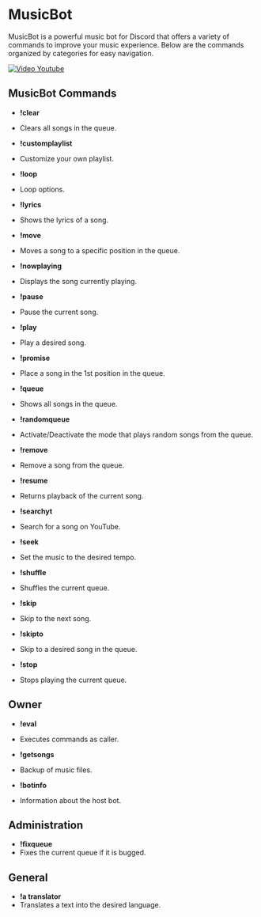 # MusicBot

MusicBot is a powerful music bot for Discord that offers a variety of commands to improve your music experience. Below are the commands organized by categories for easy navigation.

[![Video Youtube](https://img.youtube.com/vi/0q7R3m-a8mQ/0.jpg)](https://www.youtube.com/watch?v=0q7R3m-a8mQ)

## MusicBot Commands

- **!clear**
 - Clears all songs in the queue.

- **!customplaylist**
 - Customize your own playlist.

- **!loop**
 - Loop options.

- **!lyrics**
 - Shows the lyrics of a song.

- **!move**
 - Moves a song to a specific position in the queue.

- **!nowplaying**
 - Displays the song currently playing.

- **!pause**
 - Pause the current song.

- **!play**
 - Play a desired song.

- **!promise**
 - Place a song in the 1st position in the queue.

- **!queue**
 - Shows all songs in the queue.

- **!randomqueue**
 - Activate/Deactivate the mode that plays random songs from the queue.

- **!remove**
 - Remove a song from the queue.

- **!resume**
 - Returns playback of the current song.

- **!searchyt**
 - Search for a song on YouTube.

- **!seek**
 - Set the music to the desired tempo.

- **!shuffle**
 - Shuffles the current queue.

- **!skip**
 - Skip to the next song.

- **!skipto**
 - Skip to a desired song in the queue.

- **!stop**
 - Stops playing the current queue.

## Owner

- **!eval**
 - Executes commands as caller.

- **!getsongs**
 - Backup of music files.

- **!botinfo**
 - Information about the host bot.

## Administration

- **!fixqueue**
 - Fixes the current queue if it is bugged.

## General

- **!a translator**
- Translates a text into the desired language.
